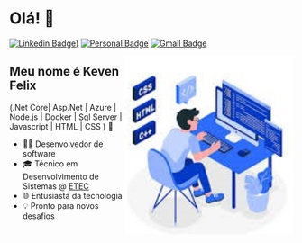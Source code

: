 <h1>Olá! 👋</h1>

[![Linkedin Badge](https://img.shields.io/badge/-LinkedIn-6633cc?style=flat-square&logo=Linkedin&logoColor=white&link=https://www.linkedin.com/in/keven-felix-04832a249/))](https://www.linkedin.com/in/keven-felix-04832a249/)
[![Personal Badge](https://img.shields.io/badge/-Website-6633cc?style=flat-square&logo=Me&logoColor=white&link=https://portfolio-pessoal-keven.netlify.app/)](https://portfolio-pessoal-keven.netlify.app/)
[![Gmail Badge](https://img.shields.io/badge/-keven.05@hotmail.com-6633cc?style=flat-square&logo=Gmail&logoColor=white&link=mailto:keven.05@hotmail.com)](mailto:keven.05@hotmail.com)

<img align="right" alt="Coding image" src="./Coding.png"  width="300px"/>

## Meu nome é Keven Felix
(.Net Core| Asp.Net | Azure | Node.js | Docker | Sql Server | Javascript | HTML | CSS ) 🚀
- 👩‍💻 Desenvolvedor de software
- 🎓 Técnico em Desenvolvimento de Sistemas @ [ETEC](https://www.cps.sp.gov.br/etecs/etec-paulistano-freguesia-do-o/)
- 🌐 Entusiasta da tecnologia
- 💡 Pronto para novos desafios

<div align="left">
</div>

